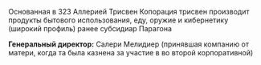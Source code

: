Основанная в 323 Аллерией Трисвен Копорация трисвен производит продукты бытового использования, еду, оружие и кибернетику (широкий профиль)
ранее субсидиар Парагона

**Генеральный директор:** Салери Мелидиер (принявшая компанию от матери, когда та была казнена за участие в во второй корпоративной)